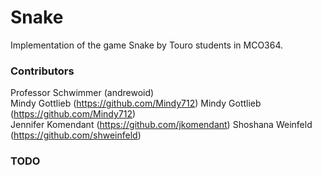 # Snake
Implementation of the game Snake by Touro students in MCO364.

### Contributors

Professor Schwimmer (andrewoid)  
Mindy Gottlieb (https://github.com/Mindy712)
Mindy Gottlieb (https://github.com/Mindy712)  
Jennifer Komendant (https://github.com/jkomendant)
Shoshana Weinfeld (https://github.com/shweinfeld)   

### TODO
